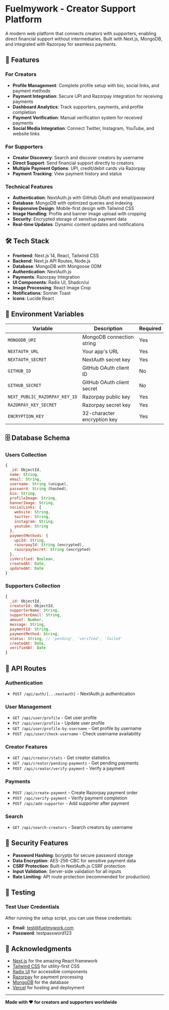 # Fuelmywork - Creator Support Platform

A modern web platform that connects creators with supporters, enabling direct financial support without intermediaries. Built with Next.js, MongoDB, and integrated with Razorpay for seamless payments.

## 🚀 Features

### For Creators
- **Profile Management**: Complete profile setup with bio, social links, and payment methods
- **Payment Integration**: Secure UPI and Razorpay integration for receiving payments
- **Dashboard Analytics**: Track supporters, payments, and profile completion
- **Payment Verification**: Manual verification system for received payments
- **Social Media Integration**: Connect Twitter, Instagram, YouTube, and website links

### For Supporters
- **Creator Discovery**: Search and discover creators by username
- **Direct Support**: Send financial support directly to creators
- **Multiple Payment Options**: UPI, credit/debit cards via Razorpay
- **Payment Tracking**: View payment history and status

### Technical Features
- **Authentication**: NextAuth.js with GitHub OAuth and email/password
- **Database**: MongoDB with optimized queries and indexing
- **Responsive Design**: Mobile-first design with Tailwind CSS
- **Image Handling**: Profile and banner image upload with cropping
- **Security**: Encrypted storage of sensitive payment data
- **Real-time Updates**: Dynamic content updates and notifications

## 🛠️ Tech Stack

- **Frontend**: Next.js 14, React, Tailwind CSS
- **Backend**: Next.js API Routes, Node.js
- **Database**: MongoDB with Mongoose ODM
- **Authentication**: NextAuth.js
- **Payments**: Razorpay Integration
- **UI Components**: Radix UI, Shadcn/ui
- **Image Processing**: React Image Crop
- **Notifications**: Sonner Toast
- **Icons**: Lucide React

## 🔑 Environment Variables

| Variable | Description | Required |
|----------|-------------|----------|
| `MONGODB_URI` | MongoDB connection string | Yes |
| `NEXTAUTH_URL` | Your app's URL | Yes |
| `NEXTAUTH_SECRET` | NextAuth secret key | Yes |
| `GITHUB_ID` | GitHub OAuth client ID | No |
| `GITHUB_SECRET` | GitHub OAuth client secret | No |
| `NEXT_PUBLIC_RAZORPAY_KEY_ID` | Razorpay public key | Yes |
| `RAZORPAY_KEY_SECRET` | Razorpay secret key | Yes |
| `ENCRYPTION_KEY` | 32-character encryption key | Yes |

## 🗄️ Database Schema

### Users Collection
```javascript
{
  _id: ObjectId,
  name: String,
  email: String,
  username: String (unique),
  password: String (hashed),
  bio: String,
  profileImage: String,
  bannerImage: String,
  socialLinks: {
    website: String,
    twitter: String,
    instagram: String,
    youtube: String
  },
  paymentMethods: {
    upiId: String,
    razorpayId: String (encrypted),
    razorpaySecret: String (encrypted)
  },
  isVerified: Boolean,
  createdAt: Date,
  updatedAt: Date
}
```

### Supporters Collection
```javascript
{
  _id: ObjectId,
  creatorId: ObjectId,
  supporterName: String,
  supporterEmail: String,
  amount: Number,
  message: String,
  paymentId: String,
  paymentMethod: String,
  status: String, // 'pending', 'verified', 'failed'
  createdAt: Date,
  verifiedAt: Date
}
```

## 🚦 API Routes

### Authentication
- `POST /api/auth/[...nextauth]` - NextAuth.js authentication

### User Management
- `GET /api/user/profile` - Get user profile
- `PUT /api/user/profile` - Update user profile
- `GET /api/user/profile-by-username` - Get profile by username
- `POST /api/user/check-username` - Check username availability

### Creator Features
- `GET /api/creator/stats` - Get creator statistics
- `GET /api/creator/pending-payments` - Get pending payments
- `POST /api/creator/verify-payment` - Verify a payment

### Payments
- `POST /api/create-payment` - Create Razorpay payment order
- `POST /api/verify-payment` - Verify payment completion
- `POST /api/add-supporter` - Add supporter after payment

### Search
- `GET /api/search-creators` - Search creators by username


## 🔐 Security Features

- **Password Hashing**: bcryptjs for secure password storage
- **Data Encryption**: AES-256-CBC for sensitive payment data
- **CSRF Protection**: Built-in NextAuth.js CSRF protection
- **Input Validation**: Server-side validation for all inputs
- **Rate Limiting**: API route protection (recommended for production)


## 🧪 Testing

### Test User Credentials
After running the setup script, you can use these credentials:
- **Email**: test@fuelmywork.com
- **Password**: testpassword123

## 🙏 Acknowledgments

- [Next.js](https://nextjs.org/) for the amazing React framework
- [Tailwind CSS](https://tailwindcss.com/) for utility-first CSS
- [Radix UI](https://www.radix-ui.com/) for accessible components
- [Razorpay](https://razorpay.com/) for payment processing
- [MongoDB](https://www.mongodb.com/) for the database
- [Vercel](https://vercel.com/) for hosting and deployment

---

**Made with ❤️ for creators and supporters worldwide**
